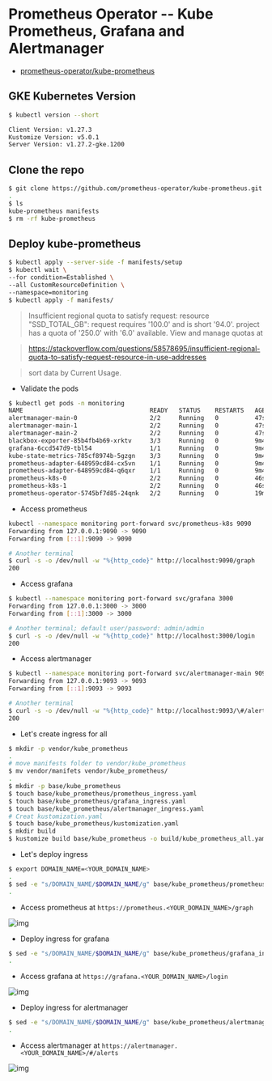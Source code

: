 # Prometheus Operator -- Kube Prometheus, Grafana and Alertmanager

- [prometheus-operator/kube-prometheus](https://github.com/prometheus-operator/kube-prometheus)

## GKE Kubernetes Version

```bash
$ kubectl version --short

Client Version: v1.27.3
Kustomize Version: v5.0.1
Server Version: v1.27.2-gke.1200
```


## Clone the repo


```bash
$ git clone https://github.com/prometheus-operator/kube-prometheus.git
.
$ ls
kube-prometheus manifests
$ rm -rf kube-prometheus 
```

## Deploy kube-prometheus

```bash
$ kubectl apply --server-side -f manifests/setup
$ kubectl wait \
--for condition=Established \
--all CustomResourceDefinition \
--namespace=monitoring
$ kubectl apply -f manifests/
```

> Insufficient regional quota to satisfy request: resource "SSD_TOTAL_GB": request requires '100.0' and is short '94.0'. project has a quota of '250.0' with '6.0' available. View and manage quotas at <URL>

> https://stackoverflow.com/questions/58578695/insufficient-regional-quota-to-satisfy-request-resource-in-use-addresses

> sort data by Current Usage.

- Validate the pods

```bash
$ kubectl get pods -n monitoring   
NAME                                   READY   STATUS    RESTARTS   AGE
alertmanager-main-0                    2/2     Running   0          47s
alertmanager-main-1                    2/2     Running   0          47s
alertmanager-main-2                    2/2     Running   0          47s
blackbox-exporter-85b4fb4b69-xrktv     3/3     Running   0          9m44s
grafana-6ccd547d9-tbl54                1/1     Running   0          9m44s
kube-state-metrics-785cf8974b-5gzgn    3/3     Running   0          9m44s
prometheus-adapter-648959cd84-cx5vn    1/1     Running   0          9m44s
prometheus-adapter-648959cd84-q6qxr    1/1     Running   0          9m44s
prometheus-k8s-0                       2/2     Running   0          46s
prometheus-k8s-1                       2/2     Running   0          46s
prometheus-operator-5745bf7d85-24qnk   2/2     Running   0          19m
```

- Access prometheus

```bash
kubectl --namespace monitoring port-forward svc/prometheus-k8s 9090
Forwarding from 127.0.0.1:9090 -> 9090
Forwarding from [::1]:9090 -> 9090

# Another terminal
$ curl -s -o /dev/null -w "%{http_code}" http://localhost:9090/graph                                                                                
200
```

- Access grafana

```bash
$ kubectl --namespace monitoring port-forward svc/grafana 3000
Forwarding from 127.0.0.1:3000 -> 3000
Forwarding from [::1]:3000 -> 3000

# Another terminal; default user/password: admin/admin
$ curl -s -o /dev/null -w "%{http_code}" http://localhost:3000/login
200
```

- Access alertmanager

```bash
$ kubectl --namespace monitoring port-forward svc/alertmanager-main 9093
Forwarding from 127.0.0.1:9093 -> 9093
Forwarding from [::1]:9093 -> 9093

# Another terminal
$ curl -s -o /dev/null -w "%{http_code}" http://localhost:9093/\#/alerts                           
200
```

- Let's create ingress for all

```bash
$ mkdir -p vendor/kube_prometheus
.
# move manifests folder to vendor/kube_prometheus
$ mv vendor/manifets vendor/kube_prometheus/
.
$ mkdir -p base/kube_prometheus
$ touch base/kube_prometheus/prometheus_ingress.yaml
$ touch base/kube_prometheus/grafana_ingress.yaml
$ touch base/kube_prometheus/alertmanager_ingress.yaml
# Creat kustomization.yaml
$ touch base/kube_prometheus/kustomization.yaml
$ mkdir build
$ kustomize build base/kube_prometheus -o build/kube_prometheus_all.yaml
```

- Let's deploy ingress

```bash
$ export DOMAIN_NAME=<YOUR_DOMAIN_NAME>
.
$ sed -e "s/DOMAIN_NAME/$DOMAIN_NAME/g" base/kube_prometheus/prometheus_ingress.yaml | kubectl apply -f -
.
```

- Access prometheus at `https://prometheus.<YOUR_DOMAIN_NAME>/graph`

![img](.images/image-2023-07-03-21-12-26.png)

- Deploy ingress for grafana

```bash
$ sed -e "s/DOMAIN_NAME/$DOMAIN_NAME/g" base/kube_prometheus/grafana_ingress.yaml | kubectl apply -f -
.
```

- Access grafana at `https://grafana.<YOUR_DOMAIN_NAME>/login`

![img](.images/image-2023-07-03-21-23-33.png)

- Deploy ingress for alertmanager

```bash
$ sed -e "s/DOMAIN_NAME/$DOMAIN_NAME/g" base/kube_prometheus/alertmanager_ingress.yaml | kubectl apply -f -
.
```

- Access alertmanager at `https://alertmanager.<YOUR_DOMAIN_NAME>/#/alerts`

![img](.images/image-2023-07-03-21-24-47.png)